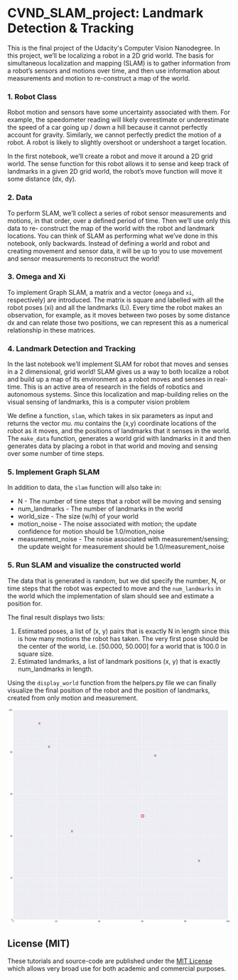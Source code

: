 # CVND_SLAM_project: Landmark Detection & Tracking

This is the final project of the Udacity's Computer Vision Nanodegree. In this project, we’ll be localizing a robot in a 2D grid world. The basis for simultaneous localization and mapping (SLAM) is to gather information from a robot’s sensors and motions over time,
and then use information about measurements and motion to re-construct a map of the world.

### 1. Robot Class

Robot motion and sensors have some uncertainty associated with them. For
example, the speedometer reading will likely overestimate or underestimate the speed of a car going up / down a hill because it cannot perfectly account for gravity. Similarly, we cannot perfectly predict the motion of a robot. A robot is likely to slightly overshoot or undershoot a target location.

In the first notebook, we’ll create a robot and move it around a 2D grid world. The sense function for this robot allows it to sense and keep track of landmarks in a given 2D grid
world, the robot’s move function will move it some distance (dx, dy).

### 2. Data

To perform SLAM, we’ll collect a series of robot sensor measurements
and motions, in that order, over a defined period of time. Then we’ll use only this data to re-
construct the map of the world with the robot and landmark locations. You can think of SLAM as
performing what we’ve done in this notebook, only backwards. Instead of defining a world and
robot and creating movement and sensor data, it will be up to you to use movement and sensor
measurements to reconstruct the world!

### 3. Omega and Xi
To implement Graph SLAM, a matrix and a vector (`omega` and `xi`, respectively) are introduced.
The matrix is square and labelled with all the robot poses (xi) and all the landmarks (Li). Every
time the robot makes an observation, for example, as it moves between two poses by some distance
dx and can relate those two positions, we can represent this as a numerical relationship in these
matrices.

### 4. Landmark Detection and Tracking
In the last notebook we’ll implement SLAM for robot that moves and senses in a 2 dimensional, grid
world! SLAM gives us a way to both localize a robot and build up a map of its environment as a
robot moves and senses in real-time. This is an active area of research in the fields of robotics
and autonomous systems. Since this localization and map-building relies on the visual sensing of
landmarks, this is a computer vision problem

We define a function, `slam`, which takes in six parameters as input and returns the vector *mu*.  *mu* contains the (x,y) coordinate locations of the robot as it moves, and the positions of landmarks that it senses in the world. The `make_data` function, generates a world grid with landmarks in it and then generates data by placing a robot in that world and moving and sensing over some number of time steps.


### 5. Implement Graph SLAM
In addition to data, the `slam` function will also take in:
* N - The number of time steps that a robot will be moving and sensing
* num_landmarks - The number of landmarks in the world
* world_size - The size (w/h) of your world
* motion_noise - The noise associated with motion; the update confidence for motion should be 1.0/motion_noise
* measurement_noise - The noise associated with measurement/sensing; the update weight for measurement should be 1.0/measurement_noise

### 5. Run SLAM and visualize the constructed world
The data that is generated is random, but we did specify the number, N, or time steps that the
robot was expected to move and the `num_landmarks` in the world which the implementation of
slam should see and estimate a position for.

The final result displays two lists:
1. Estimated poses, a list of (x, y) pairs that is exactly N in length since this is how many motions the robot has taken. The very first pose should be the center of the world, i.e. [50.000, 50.000] for a world that is 100.0 in square size.
2. Estimated landmarks, a list of landmark positions (x, y) that is exactly num_landmarks in length.

Using the `display_world` function from the helpers.py file we can finally visualize the final position of the robot and the position of landmarks, created from only motion and measurement.

![SLAM world](images/location.png)

## License (MIT)

These tutorials and source-code are published under the [MIT License](LICENSE)
which allows very broad use for both academic and commercial purposes.

